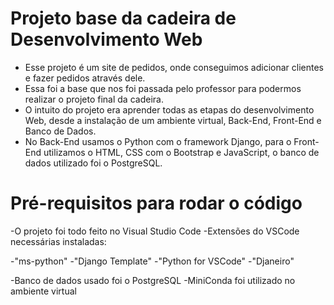 # Projeto base da cadeira de Desenvolvimento Web

- Esse projeto é um site de pedidos, onde conseguimos adicionar clientes e fazer pedidos através dele.
- Essa foi a base que nos foi passada pelo professor para podermos realizar o projeto final da cadeira.
- O intuito do projeto era aprender todas as etapas do desenvolvimento Web, desde a instalação de um ambiente virtual, Back-End, Front-End e Banco de Dados.
- No Back-End usamos o Python com o framework Django, para o Front-End utilizamos o HTML, CSS com o Bootstrap e JavaScript, o banco de dados utilizado foi o PostgreSQL. 

# Pré-requisitos para rodar o código

-O projeto foi todo feito no Visual Studio Code
-Extensões do VSCode necessárias instaladas:
  
  -"ms-python"
  -"Django Template"
  -"Python for VSCode"
  -"Djaneiro"
 
 -Banco de dados usado foi o PostgreSQL
 -MiniConda foi utilizado no ambiente virtual
